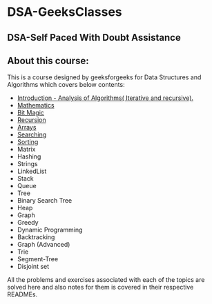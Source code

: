 # DSA-GeeksClasses
## DSA-Self Paced With Doubt Assistance

## About this course:  
This is a course designed by geeksforgeeks for Data Structures and Algorithms which covers below contents:  
+ [Introduction - Analysis of Algorithms( Iterative and recursive).](Introduction)
+ [Mathematics](Mathematics) 
+ [Bit Magic](Bitwise_Algorithms)
+ [Recursion](Recursion) 
+ [Arrays](Arrays)  
+ [Searching](Searching)  
+ [Sorting](Sorting)  
+ Matrix
+ Hashing
+ Strings
+ LinkedList
+ Stack
+ Queue
+ Tree
+ Binary Search Tree
+ Heap
+ Graph
+ Greedy 
+ Dynamic Programming
+ Backtracking
+ Graph (Advanced)
+ Trie
+ Segment-Tree
+ Disjoint set

All the problems and exercises associated with each of the topics are solved here and also notes for them is covered in their respective READMEs.  
